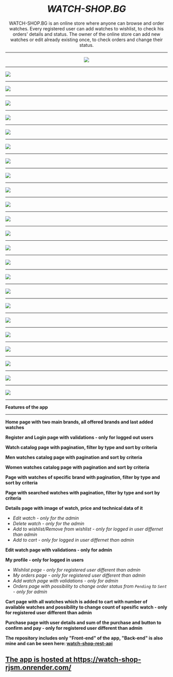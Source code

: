 <h1 align="center"><i>WATCH-SHOP.BG</i></h1>

<p align="center"> WATCH-SHOP.BG is an online store where anyone can browse and order watches. Every registered user can add watches to wishlist, to check his orders' details and status.
The owner of the online store can add new watches or edit already existing once, to check orders and change their status.
<hr/>

<p align="center">
    <img src="./screenshots/Screenshot (206).png"/>
    <hr/>
    <img src="./screenshots/Screenshot (207).png"/>
    <hr/>
    <img src="./screenshots/Screenshot (208).png"/>
    <hr/>
    <img src="./screenshots/Screenshot (209).png"/>
    <hr/>
    <img src="./screenshots/Screenshot (210).png"/>
    <hr/>
    <img src="./screenshots/Screenshot (211).png"/>
    <hr/>
    <img src="./screenshots/Screenshot (212).png"/>
    <hr/>
    <img src="./screenshots/Screenshot (213).png"/>
    <hr/>
    <img src="./screenshots/Screenshot (214).png"/>
    <hr/>
    <img src="./screenshots/Screenshot (215).png"/>
    <hr/>
    <img src="./screenshots/Screenshot (216).png"/>
    <hr/>
    <img src="./screenshots/Screenshot (217).png"/>
    <hr/>
    <img src="./screenshots/Screenshot (218).png"/>
    <hr/>
    <img src="./screenshots/Screenshot (219).png"/>
    <hr/>
    <img src="./screenshots/Screenshot (220).png"/>
    <hr/>
    <img src="./screenshots/Screenshot (221).png"/>
    <hr/>
    <img src="./screenshots/Screenshot (222).png"/>
    <hr/>
    <img src="./screenshots/Screenshot (223).png"/>
    <hr/>
    <img src="./screenshots/Screenshot (224).png"/>
    <hr/>
    <img src="./screenshots/Screenshot (225).png"/>
    <hr/>
    <img src="./screenshots/Screenshot (226).png"/>
    <hr/>
    <img src="./screenshots/Screenshot (227).png"/>
    <hr/>
    <img src="./screenshots/Screenshot (228).png"/>
    <hr/>
    <img src="./screenshots/Screenshot (229).png"/>
    <hr/>
<p>

**Features of the app**

<hr/>

<b>Home page with two main brands, all offered brands and last added watches</b>

<b>Register and Login page with validations - only for logged out users</b>

<b>Watch catalog page with pagination, filter by type and sort by criteria</b>

<b>Men watches catalog page with pagination and sort by criteria</b>

<b>Women watches catalog page with pagination and sort by criteria</b>

<b>Page with watches of specific brand with pagination, filter by type and sort by criteria</b>

<b>Page with searched watches with pagination, filter by type and sort by criteria</b>

<b>Details page with image of watch, price and technical data of it</b>

- <i>Edit watch - only for the admin</i>
- <i>Delete watch - only for the admin</i>
- <i>Add to wishlist/Remove from wishlist - only for logged in user differnet than admin</i>
- <i>Add to cart - only for logged in user differnet than admin</i>

<b>Edit watch page with validations - only for admin</b>

<b>My profile - only for logged in users</b>

- <i>Wishlist page - only for registered user different than admin</i>
- <i>My orders page - only for registered user different than admin</i>
- <i>Add watch page with validations - only for admin</i>
- <i>Orders page with possibility to change order status from `Pending` to `Sent` - only for admin</i>

<b>Cart page with all watches which is added to cart with number of available watches and possibility to change count of spesific watch - only for registered user different than admin</b>

<b>Purchase page with user details and sum of the purchase and button to confirm and pay - only for registered user different than admin</b>

<b>The repository includes only "Front-end" of the app, "Back-end" is also mine and can be seen here: <a href="https://github.com/StanislavHrusanov/watch-shop-rest-api"/>watch-shop-rest-api</b>

<h2>The app is hosted at <a href="https://watch-shop-rjsm.onrender.com/"/>https://watch-shop-rjsm.onrender.com/</h2>